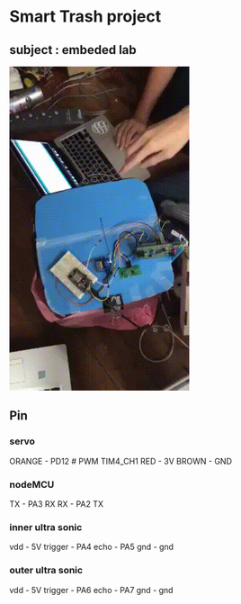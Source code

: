 # Smart Trash project
## subject : embeded lab
![](trash.gif)

## Pin 

### servo
ORANGE  - PD12 # PWM TIM4_CH1
RED     - 3V
BROWN   - GND

### nodeMCU
TX - PA3 RX
RX - PA2 TX

### inner ultra sonic
vdd     - 5V
trigger - PA4
echo    - PA5
gnd     - gnd

### outer ultra sonic
vdd     - 5V
trigger - PA6
echo    - PA7
gnd     - gnd
